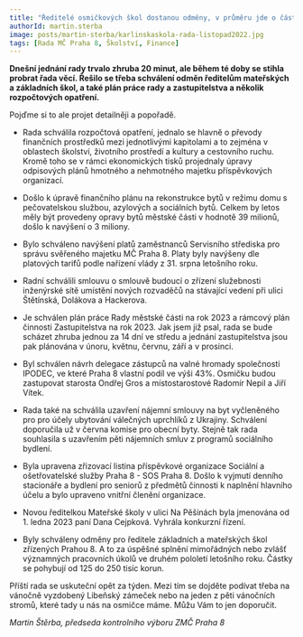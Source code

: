 ```yaml
---
title: "Ředitelé osmičkových škol dostanou odměny, v průměru jde o částky vyšší než 125 tisíc"
authorId: martin.sterba
image: posts/martin-sterba/karlinskaskola-rada-listopad2022.jpg
tags: [Rada MČ Praha 8, Školství, Finance]
---
```


**Dnešní jednání rady trvalo zhruba 20 minut, ale během té doby se stihla probrat řada věcí. Řešilo se třeba schválení odměn ředitelům mateřských a základních škol, a také plán práce rady a zastupitelstva a několik rozpočtových opatření.**

Pojďme si to ale projet detailněji a popořadě.

- Rada schválila rozpočtová opatření, jednalo se hlavně o převody finančních prostředků mezi jednotlivými kapitolami a to zejména v oblastech školství, životního prostředí a kultury a cestovního ruchu. Kromě toho se v rámci ekonomických tisků projednaly úpravy odpisových plánů hmotného a nehmotného majetku příspěvkových organizací. 

- Došlo k úpravě finančního plánu na rekonstrukce bytů v režimu domu s pečovatelskou službou, azylových a sociálních bytů. Celkem by letos měly být provedeny opravy bytů městské části v hodnotě 39 milionů, došlo k navýšení o 3 miliony. 

- Bylo schváleno navýšení platů zaměstnanců Servisního střediska pro správu svěřeného majetku MČ Praha 8. Platy byly navýšeny dle platových tarifů podle nařízení vlády z 31. srpna letošního roku. 

- Radní schválili smlouvu o smlouvě budoucí o zřízení služebnosti inženýrské sítě umístění nových rozvaděčů na stávající vedení při ulici Štětínská, Dolákova a Hackerova.

- Je schválen plán práce Rady městské části na rok 2023 a rámcový plán činnosti Zastupitelstva na rok 2023. Jak jsem již psal, rada se bude scházet zhruba jednou za 14 dní ve středu a jednání zastupitelstva jsou pak plánována v únoru, květnu, červnu, září a v prosinci.  

- Byl schválen návrh delegace zástupců na valné hromady společnosti IPODEC, ve které Praha 8 vlastní podíl ve výši 43%. Osmičku budou zastupovat starosta Ondřej Gros a místostarostové Radomír Nepil a Jiří Vítek. 

- Rada také na schválila uzavření nájemní smlouvy na byt vyčleněného pro pro účely ubytování válečných uprchlíků z Ukrajiny. Schválení doporučila už v června komise pro obecní byty. Stejně tak rada souhlasila s uzavřením pěti nájemních smluv z programů sociálního bydlení. 

- Byla upravena zřizovací listina příspěvkové organizace Sociální a ošetřovatelské služby Praha 8 - SOS Praha 8. Došlo k vyjmutí denního stacionáře a bydlení pro seniorů z předmětů činnosti k naplnění hlavního účelu a bylo upraveno vnitřní členění organizace. 

- Novou ředitelkou Mateřské školy v ulici Na Pěšinách byla jmenována od 1. ledna 2023 paní Dana Cejpková. Vyhrála konkurzní řízení. 

- Byly schváleny odměny pro ředitele základních a mateřských škol zřízených Prahou 8. A to za úspěšné splnění mimořádných nebo zvlášť významných pracovních úkolů ve druhém pololetí letošního roku. Částky se pohybují od 125 do 250 tisíc korun. 

Příští rada se uskuteční opět za týden. Mezi tím se dojděte podívat třeba na vánočně vyzdobený Libeňský zámeček nebo na jeden z pěti vánočních stromů, které tady u nás na osmičce máme. Můžu Vám to jen doporučit.

*Martin Štěrba, předseda kontrolního výboru ZMČ Praha 8*

